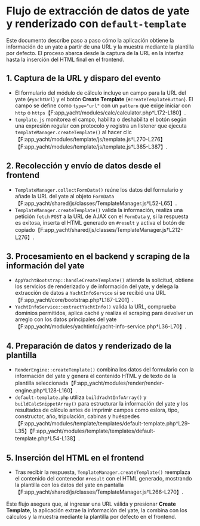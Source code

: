 # Flujo de extracción de datos de yate y renderizado con `default-template`

Este documento describe paso a paso cómo la aplicación obtiene la información de un yate a partir de una URL y la muestra mediante la plantilla por defecto. El proceso abarca desde la captura de la URL en la interfaz hasta la inserción del HTML final en el frontend.

## 1. Captura de la URL y disparo del evento
- El formulario del módulo de cálculo incluye un campo para la URL del yate (`#yachtUrl`) y el botón **Create Template** (`#createTemplateButton`). El campo se define como `type="url"` con un `pattern` que exige iniciar con `http` o `https`【F:app_yacht/modules/calc/calculator.php†L172-L180】.
- `template.js` monitorea el campo, habilita o deshabilita el botón según una expresión regular con protocolo y registra un listener que ejecuta `templateManager.createTemplate()` al hacer clic【F:app_yacht/modules/template/js/template.js†L270-L276】【F:app_yacht/modules/template/js/template.js†L385-L387】.

## 2. Recolección y envío de datos desde el frontend
- `TemplateManager.collectFormData()` reúne los datos del formulario y añade la URL del yate al objeto `FormData`【F:app_yacht/shared/js/classes/TemplateManager.js†L52-L65】.
- `TemplateManager.createTemplate()` valida la información, realiza una petición `fetch` `POST` a la URL de AJAX con el `FormData` y, si la respuesta es exitosa, inserta el HTML generado en `#result` y activa el botón de copiado【F:app_yacht/shared/js/classes/TemplateManager.js†L212-L276】.

## 3. Procesamiento en el backend y scraping de la información del yate
- `AppYachtBootstrap::handleCreateTemplate()` atiende la solicitud, obtiene los servicios de renderizado y de información del yate, y delega la extracción de datos a `YachtInfoService` si se recibió una URL【F:app_yacht/core/bootstrap.php†L187-L201】.
- `YachtInfoService::extractYachtInfo()` valida la URL, comprueba dominios permitidos, aplica caché y realiza el scraping para devolver un arreglo con los datos principales del yate【F:app_yacht/modules/yachtinfo/yacht-info-service.php†L36-L70】.

## 4. Preparación de datos y renderizado de la plantilla
- `RenderEngine::createTemplate()` combina los datos del formulario con la información del yate y genera el contenido HTML y de texto de la plantilla seleccionada【F:app_yacht/modules/render/render-engine.php†L128-L160】.
- `default-template.php` utiliza `buildYachtInfoArray()` y `buildCalcSnippetArray()` para estructurar la información del yate y los resultados de cálculo antes de imprimir campos como eslora, tipo, constructor, año, tripulación, cabinas y huéspedes【F:app_yacht/modules/template/templates/default-template.php†L29-L35】【F:app_yacht/modules/template/templates/default-template.php†L54-L138】.

## 5. Inserción del HTML en el frontend
- Tras recibir la respuesta, `TemplateManager.createTemplate()` reemplaza el contenido del contenedor `#result` con el HTML generado, mostrando la plantilla con los datos del yate en pantalla【F:app_yacht/shared/js/classes/TemplateManager.js†L266-L270】.

Este flujo asegura que, al ingresar una URL válida y presionar **Create Template**, la aplicación extrae la información del yate, la combina con los cálculos y la muestra mediante la plantilla por defecto en el frontend.


